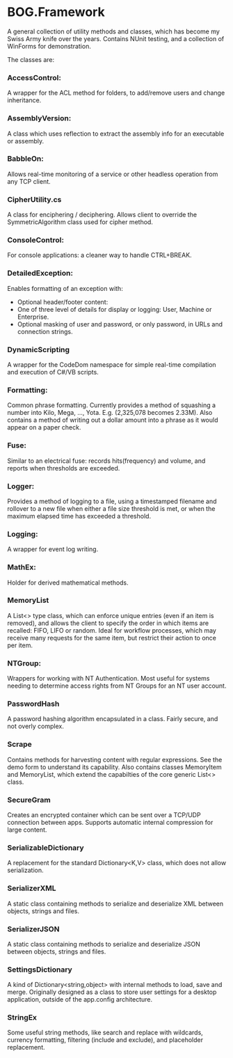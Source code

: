 # BOG.Framework
A general collection of utility methods and classes, which has become my Swiss Army knife over the years.
Contains NUnit testing, and a collection of WinForms for demonstration.

The classes are:

### AccessControl:
  A wrapper for the ACL method for folders, to add/remove users and change inheritance.
  
### AssemblyVersion:
  A class which uses reflection to extract the assembly info for an executable or assembly.

### BabbleOn:
  Allows real-time monitoring of a service or other headless operation from any TCP client.
  
### CipherUtility.cs
  A class for enciphering / deciphering.  Allows client to override the SymmetricAlgorithm class used for cipher method.

### ConsoleControl:
  For console applications: a cleaner way to handle CTRL+BREAK.

### DetailedException:
  Enables formatting of an exception with:
  - Optional header/footer content:
  - One of three level of details for display or logging: User, Machine or Enterprise.
  - Optional masking of user and password, or only password, in URLs and connection strings.
  
### DynamicScripting
  A wrapper for the CodeDom namespace for simple real-time compilation and execution of C#/VB scripts.

### Formatting:
  Common phrase formatting. Currently provides a method of squashing a number into Kilo, Mega, ..., Yota.
  E.g.  (2,325,078 becomes 2.33M).  Also contains a method of writing out a dollar amount into a phrase
  as it would appear on a paper check.

### Fuse:
  Similar to an electrical fuse: records hits(frequency) and volume, and reports when thresholds are exceeded.

### Logger:
  Provides a method of logging to a file, using a timestamped filename and rollover to a new file when 
  either a file size threshold is met, or when the maximum elapsed time has exceeded a threshold.

### Logging:
  A wrapper for event log writing.

### MathEx:
  Holder for derived mathematical methods.
  
### MemoryList
  A List<> type class, which can enforce unique entries (even if an item is removed), and allows the client
  to specify the order in which items are recalled: FIFO, LIFO or random. Ideal for workflow processes,
  which may receive many requests for the same item, but restrict their action to once per item.
  
### NTGroup:
  Wrappers for working with NT Authentication.  Most useful for systems needing to determine access rights
  from NT Groups for an NT user account.
  
### PasswordHash
  A password hashing algorithm encapsulated in a class.  Fairly secure, and not overly complex.
  
### Scrape
  Contains methods for harvesting content with regular expressions.  See the demo form to understand its
  capability.  Also contains classes MemoryItem and MemoryList, which extend the capabilties of the core
  generic List<> class.

### SecureGram
  Creates an encrypted container which can be sent over a TCP/UDP connection between apps.  Supports automatic
  internal compression for large content.

### SerializableDictionary
  A replacement for the standard Dictionary<K,V> class, which does not allow serialization.
  
### SerializerXML
  A static class containing methods to serialize and deserialize XML between objects, strings and files.
  
### SerializerJSON
  A static class containing methods to serialize and deserialize JSON between objects, strings and files.
  
### SettingsDictionary
  A kind of Dictionary<string,object> with internal methods to load, save and merge.  Originally designed
  as a class to store user settings for a desktop application, outside of the app.config architecture.
  
### StringEx
  Some useful string methods, like search and replace with wildcards, currency formatting, filtering (include and exclude), and placeholder replacement.
